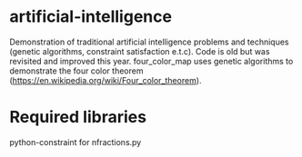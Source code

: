 # artificial-intelligence
Demonstration of traditional artificial intelligence problems and techniques (genetic algorithms, constraint satisfaction e.t.c). Code is old but was revisited and improved this year. four_color_map uses genetic algorithms to demonstrate the four color theorem (https://en.wikipedia.org/wiki/Four_color_theorem).
# Required libraries
python-constraint for nfractions.py 
